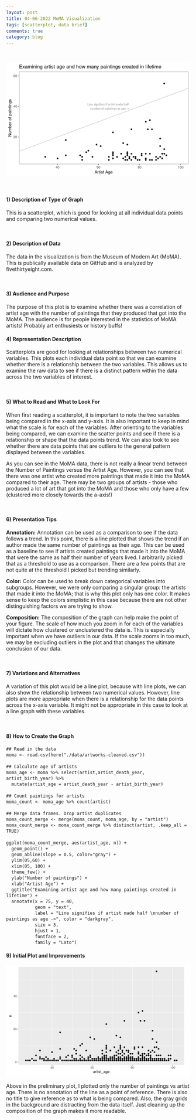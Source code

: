 ```yaml
---
layout: post
title: 04-06-2022 MoMA Visualization
tags: [scatterplot, data brief]
comments: true
category: blog
---
```


<br>

![](/images/moma.png)

<br>

#### 1) Description of Type of Graph

This is a scatterplot, which is good for looking at all individual data points and comparing two numerical values.

<br>

#### 2) Description of Data

The data in the visualization is from the Museum of Modern Art (MoMA). This is publically available data on GitHub and is analyzed by fivethirtyeight.com.

<br>

#### 3) Audience and Purpose

The purpose of this plot is to examine whether there was a correlation of artist age with the number of paintings that they produced that got into the MoMA. The audience is for people interested in the statistics of MoMA artists! Probably art enthusiests or history buffs!
<br>


#### 4) Representation Description

Scatterplots are good for looking at relationships between two numerical variables. This plots each individual data point so that we can examine whether there is a relationship between the two variables. This allows us to examine the raw data to see if there is a distinct pattern within the data across the two variables of interest.

<br>

#### 5) What to Read and What to Look For

When first reading a scatterplot, it is important to note the two variables being compared in the x-axis and y-axis. It is also important to keep in mind what the scale is for each of the variables. After orienting to the variables being compared, we can examine the scatter points and see if there is a relationship or shape that the data points trend. We can also look to see whether there are data points that are outliers to the general pattern displayed between the variables.

As you can see in the MoMA data, there is not really a linear trend between the Number of Paintings versus the Artist Age. However, you can see that there was one artist who created more paintings that made it into the MoMA compared to their age. There may be two groups of artists - those who produced a lot of art that got into the MoMA and those who only have a few (clustered more closely towards the a-axis!)

<br>

#### 6) Presentation Tips

**Annotation:** Annotation can be used as a comparison to see if the data follows a trend. In this point, there is a line plotted that shows the trend if an author made the same number of paintings as their age. This can be used as a baseline to see if artists created paintings that made it into the MoMA that were the same as half their number of years lived. I arbitrarily picked that as a threshold to use as a comparison. There are a few points that are not quite at the threshold I picked but trending similarly.

**Color:** Color can be used to break down categorical variables into subgroups. However, we were only comparing a singular group: the artists that made it into the MoMA; that is why this plot only has one color. It makes sense to keep the colors simplistic in this case because there are not other distinguishing factors we are trying to show.

**Composition:** The composition of the graph can help make the point of your figure. The scale of how much you zoom in for each of the variables will dictate how clustered or unclustered the data is. This is especially important when we have outliers in our data. If the scale zooms in too much, we may be excluding outliers in the plot and that changes the ultimate conclusion of our data.

<br>

#### 7) Variations and Alternatives

A variation of this plot would be a line plot, because with line plots, we can also show the relationship between two numerical values. However, line plots are more appropriate when there is a relationship for the data points across the x-axis variable. It might not be appropriate in this case to look at a line graph with these variables.

<br>

#### 8) How to Create the Graph 

````
## Read in the data
moma <- read.csv(here("./data/artworks-cleaned.csv"))

## Calculate age of artists
moma_age <- moma %>% select(artist,artist_death_year, artist_birth_year) %>%
  mutate(artist_age = artist_death_year - artist_birth_year)

## Count paintings for artists
moma_count <- moma_age %>% count(artist)

## Merge data frames. Drop artist duplicates
moma_count_merge <- merge(moma_count, moma_age, by = "artist")
moma_count_merge <- moma_count_merge %>% distinct(artist, .keep_all = TRUE)

ggplot(moma_count_merge, aes(artist_age, n)) +
  geom_point() +
  geom_abline(slope = 0.5, color="gray") +
  ylim(05,60) +
  xlim(05, 100) +
  theme_few() +
  ylab("Number of paintings") +
  xlab("Artist Age") +
  ggtitle("Examining artist age and how many paintings created in lifetime") +
  annotate(x = 75, y = 40, 
           geom = "text",
           label = "Line signifies if artist made half \nnumber of paintings as age ->", color = "darkgray",
           size = 3,
           hjust = 1, 
           fontface = 2,
           family = "Lato")
````


#### 9) Initial Plot and Improvements 

![](/images/moma_init.png)

Above in the preliminary plot, I plotted only the number of paintings vs artist age. There is no annotation of the line as a point of reference. There is also no title to give reference as to what is being compared. Also, the gray grids in the background are distracting from the data itself. Just cleaning up the composition of the graph makes it more readable.
